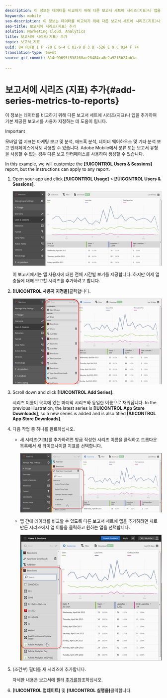 ```yaml
---
description: 이 정보는 데이터를 비교하기 위해 다른 보고서 세트에 시리즈(지표)나 앱을 추가하여 기본 제공된 보고서를 사용자 지정하는 데 도움이 됩니다.
keywords: mobile
seo-description: 이 정보는 데이터를 비교하기 위해 다른 보고서 세트에 시리즈(지표)나 앱을 추가하여 기본 제공된 보고서를 사용자 지정하는 데 도움이 됩니다.
seo-title: 보고서에 시리즈(지표) 추가
solution: Marketing Cloud, Analytics
title: 보고서에 시리즈(지표) 추가
topic: 보고서,지표
uuid: 84 FDFB 1 F -70 E 6-4 C 02-9 B 3 B -526 E 9 C 924 F 74
translation-type: tm+mt
source-git-commit: 814c99695f538160ae28484ca8e2a92f5b24bb1a

---
```



# 보고서에 시리즈 (지표) 추가{#add-series-metrics-to-reports}

이 정보는 데이터를 비교하기 위해 다른 보고서 세트에 시리즈(지표)나 앱을 추가하여 기본 제공된 보고서를 사용자 지정하는 데 도움이 됩니다.

>[!IMPORTANT]
>
>모바일 앱 지표는 마케팅 보고 및 분석, 애드혹 분석, 데이터 웨어하우스 및 기타 분석 보고 인터페이스에서도 사용할 수 있습니다. Adobe Mobile에서 분류 또는 보고서 유형을 사용할 수 없는 경우 다른 보고 인터페이스를 사용하여 생성할 수 있습니다.

In this example, we will customize the **[!UICONTROL Users &amp; Sessions]** report, but the instructions can apply to any report.

1. Open your app and click **[!UICONTROL Usage]** &gt; **[!UICONTROL Users &amp; Sessions]**.

   ![단계 결과](assets/customize1.png)

   이 보고서에서는 앱 사용자에 대한 전체 시간별 보기를 제공합니다. 하지만 이제 앱 충돌에 대해 보고할 시리즈를 추가하려고 합니다.

1. **[!UICONTROL 사용자 지정을]**&#x200B;클릭합니다.

   ![단계 결과](assets/customize2.png)

1. Scroll down and click **[!UICONTROL Add Series]**.

   시리즈 이름이 목록에 있는 마지막 시리즈와 동일한 이름으로 채워집니다. In the previous illustration, the latest series is **[!UICONTROL App Store Downloads]**, so a new series is added and is also titled **[!UICONTROL App Store Downloads]**.

1. 다음 작업 중 하나를 완료하십시오.

   * 새 시리즈(지표)를 추가하려면 방금 작성한 시리즈 이름을 클릭하고 드롭다운 목록에서 새 라이프사이클 지표를 선택합니다.

      ![단계 결과](assets/add_series.png)

   * 앱 간에 데이터를 비교할 수 있도록 다른 보고서 세트에 앱을 추가하려면 새로 만든 시리즈에서 앱 이름을 클릭하고 원하는 앱을 선택합니다.

      ![](assets/add_series_app.png)

1. (조건부) 필터를 새 시리즈에 추가합니다.

   자세한 내용은 보고서에 필터 [추가를](/help/using/usage/reports-customize/t-reports-customize.md)참조하십시오.
1. **[!UICONTROL 업데이트]** 및 **[!UICONTROL 실행을]**&#x200B;클릭합니다.

